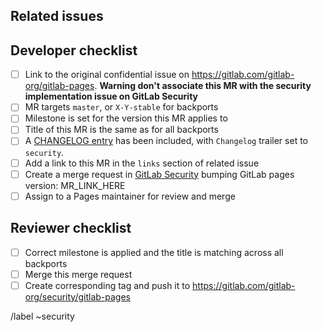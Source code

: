 <!--
# README first!
This MR should be created on `https://gitlab.com/gitlab-org/security/gitlab-pages`.

See [the general developer security release guidelines](https://gitlab.com/gitlab-org/release/docs/blob/master/general/security/developer.md).

This merge request _must not_ close the corresponding security issue!

When submitting a merge request for gitlab-pages, CE and EE merge requests for updating pages version are both required!

-->
## Related issues

<!-- Mention the issue(s) this MR is related to -->

## Developer checklist

- [ ] Link to the original confidential issue on https://gitlab.com/gitlab-org/gitlab-pages. **Warning don't associate this MR with the security implementation issue on GitLab Security**
- [ ] MR targets `master`, or `X-Y-stable` for backports
- [ ] Milestone is set for the version this MR applies to
- [ ] Title of this MR is the same as for all backports
- [ ] A [CHANGELOG entry] has been included, with `Changelog` trailer set to `security`.
- [ ] Add a link to this MR in the `links` section of related issue
- [ ] Create a merge request in [GitLab Security](https://gitlab.com/gitlab-org/security/gitlab) bumping GitLab pages version: MR_LINK_HERE
- [ ] Assign to a Pages maintainer for review and merge

## Reviewer checklist

- [ ] Correct milestone is applied and the title is matching across all backports
- [ ] Merge this merge request
- [ ] Create corresponding tag and push it to https://gitlab.com/gitlab-org/security/gitlab-pages

[CHANGELOG entry]: https://docs.gitlab.com/ee/development/changelog.html#overview

/label ~security
